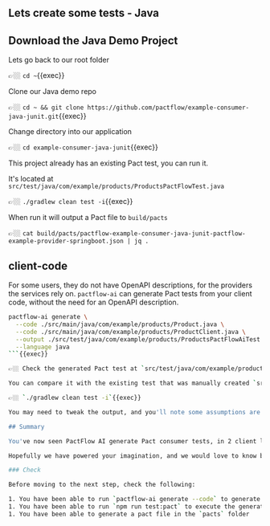 ## Lets create some tests - Java

## Download the Java Demo Project

Lets go back to our root folder

👉🏼 `cd ~`{{exec}}

Clone our Java demo repo

👉🏼 `cd ~ && git clone https://github.com/pactflow/example-consumer-java-junit.git`{{exec}}

Change directory into our application

👉🏼 `cd example-consumer-java-junit`{{exec}}

This project already has an existing Pact test, you can run it.

It's located at `src/test/java/com/example/products/ProductsPactFlowTest.java`

👉🏼 `./gradlew clean test -i`{{exec}}

When run it will output a Pact file to `build/pacts`

👉🏼 `cat build/pacts/pactflow-example-consumer-java-junit-pactflow-example-provider-springboot.json | jq .`

## client-code

For some users, they do not have OpenAPI descriptions, for the providers the services rely on. `pactflow-ai` can generate Pact tests from
your client code, without the need for an OpenAPI description.

```sh
pactflow-ai generate \
  --code ./src/main/java/com/example/products/Product.java \
  --code ./src/main/java/com/example/products/ProductClient.java \
  --output ./src/test/java/com/example/products/ProductsPactFlowAiTest.java \
  --language java
```{{exec}}

👉🏼 Check the generated Pact test at `src/test/java/com/example/products/ProductsPactFlowAiTest.java`{{exec}}

You can compare it with the existing test that was manually created `src/test/java/com/example/products/ProductsPactFlowTest.java` to compare

👉🏼 `./gradlew clean test -i`{{exec}}

You may need to tweak the output, and you'll note some assumptions are made.

## Summary

You've now seen PactFlow AI generate Pact consumer tests, in 2 client languages. We look forward to bringing you further Pact DSL support in other languages such as Python / .NET & GoLang.

Hopefully we have powered your imagination, and we would love to know both how you get using using `pactflow-ai` today, and what you want to see in the future!

### Check

Before moving to the next step, check the following:

1. You have been able to run `pactflow-ai generate --code` to generate a Pact-JVM test from client-code
1. You have been able to run `npm run test:pact` to execute the generated Pact tests
1. You have been able to generate a pact file in the `pacts` folder
